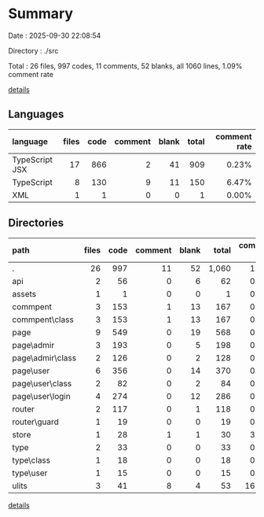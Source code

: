# Summary

Date : 2025-09-30 22:08:54

Directory : ./src

Total : 26 files,  997 codes, 11 comments, 52 blanks, all 1060 lines, 1.09% comment rate

[details](details.md)

## Languages
| language | files | code | comment | blank | total | comment rate |
| :--- | ---: | ---: | ---: | ---: | ---: | ---: |
| TypeScript JSX | 17 | 866 | 2 | 41 | 909 | 0.23% |
| TypeScript | 8 | 130 | 9 | 11 | 150 | 6.47% |
| XML | 1 | 1 | 0 | 0 | 1 | 0.00% |

## Directories
| path | files | code | comment | blank | total | comment rate |
| :--- | ---: | ---: | ---: | ---: | ---: | ---: |
| . | 26 | 997 | 11 | 52 | 1,060 | 1.09% |
| api | 2 | 56 | 0 | 6 | 62 | 0.00% |
| assets | 1 | 1 | 0 | 0 | 1 | 0.00% |
| commpent | 3 | 153 | 1 | 13 | 167 | 0.65% |
| commpent\class | 3 | 153 | 1 | 13 | 167 | 0.65% |
| page | 9 | 549 | 0 | 19 | 568 | 0.00% |
| page\admir | 3 | 193 | 0 | 5 | 198 | 0.00% |
| page\admir\class | 2 | 126 | 0 | 2 | 128 | 0.00% |
| page\user | 6 | 356 | 0 | 14 | 370 | 0.00% |
| page\user\class | 2 | 82 | 0 | 2 | 84 | 0.00% |
| page\user\login | 4 | 274 | 0 | 12 | 286 | 0.00% |
| router | 2 | 117 | 0 | 1 | 118 | 0.00% |
| router\guard | 1 | 19 | 0 | 0 | 19 | 0.00% |
| store | 1 | 28 | 1 | 1 | 30 | 3.45% |
| type | 2 | 33 | 0 | 0 | 33 | 0.00% |
| type\class | 1 | 18 | 0 | 0 | 18 | 0.00% |
| type\user | 1 | 15 | 0 | 0 | 15 | 0.00% |
| ulits | 3 | 41 | 8 | 4 | 53 | 16.33% |

[details](details.md)
